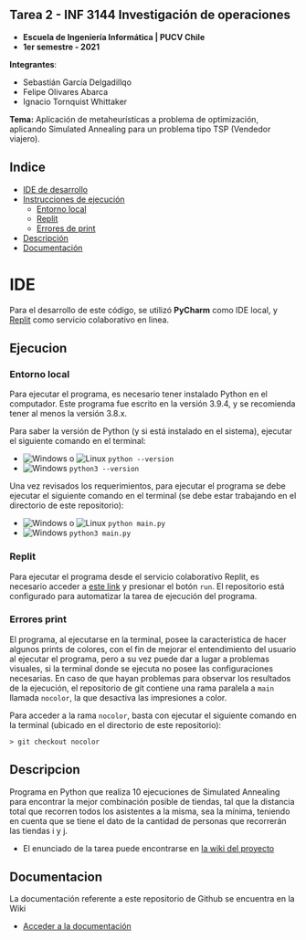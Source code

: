 [logowindows]: https://upload.wikimedia.org/wikipedia/commons/thumb/5/5f/Windows_logo_-_2012.svg/25px-Windows_logo_-_2012.svg.png 'Windows'
[logomacos]: https://upload.wikimedia.org/wikipedia/commons/thumb/1/1b/Apple_logo_grey.svg/25px-Apple_logo_grey.svg.png 'macOS'
[logolinux]: https://upload.wikimedia.org/wikipedia/commons/thumb/3/3c/TuxFlat.svg/25px-TuxFlat.svg.png 'Linux'

## Tarea 2 - INF 3144 Investigación de operaciones
* **Escuela de Ingeniería Informática | PUCV Chile**
* **1er semestre - 2021**

**Integrantes**:
* Sebastián García Delgadillqo
* Felipe Olivares Abarca
* Ignacio Tornquist Whittaker

**Tema:** Aplicación de metaheurísticas a problema de optimización, aplicando Simulated Annealing para un problema 
tipo TSP (Vendedor viajero).

## Indice

- [IDE de desarrollo](#ide)
- [Instrucciones de ejecución](#ejecucion)
  - [Entorno local](#entorno-local)
  - [Replit](#replit)
  - [Errores de print](#errores-print)
- [Descripción](#descripcion)
- [Documentación](#documetacion)

# IDE
Para el desarrollo de este código, se utilizó **PyCharm** como IDE local, y [Replit](https://replit.com/@SebaGarciaD/simanpython "Replit") como 
servicio colaborativo en linea.

## Ejecucion

### Entorno local

Para ejecutar el programa, es necesario tener instalado Python en el computador. Este programa fue escrito en la 
versión 3.9.4, y se recomienda tener al menos la versión 3.8.x.

Para saber la versión de Python (y si está instalado en el sistema), ejecutar el siguiente comando en el terminal:
* ![Windows][logowindows] o ![Linux][logolinux] `python --version`
* ![Windows][logomacos] `python3 --version`

Una vez revisados los requerimientos, para ejecutar el programa se debe ejecutar el siguiente comando en el terminal 
(se debe estar trabajando en el directorio de este repositorio):
* ![Windows][logowindows] o ![Linux][logolinux] `python main.py`
* ![Windows][logomacos] `python3 main.py`

### Replit

Para ejecutar el programa desde el servicio colaboratívo Replit, es necesario acceder a [este link](https://replit.com/@SebaGarciaD/simanpython "Repositorio Replit") y presionar el botón `run`. El repositorio está configurado para 
automatizar la tarea de ejecución del programa.

### Errores print

El programa, al ejecutarse en la terminal, posee la caracteristica de hacer algunos prints de colores, con el fin de 
mejorar el entendimiento del usuario al ejecutar el programa, pero a su vez puede dar a lugar a problemas visuales, 
si la terminal donde se ejecuta no posee las configuraciones necesarias. En caso de que hayan problemas para 
observar los resultados de la ejecución, el repositorio de git contiene una rama paralela a `main` llamada `nocolor`,
la que desactiva las impresiones a color.

Para acceder a la rama `nocolor`, basta con ejecutar el siguiente comando en la terminal (ubicado en el directorio 
de este repositorio):

```shell
> git checkout nocolor
```

## Descripcion
Programa en Python que realiza 10 ejecuciones de Simulated Annealing para encontrar la mejor combinación posible de
tiendas, tal que la distancia total que recorren todos los asistentes a la misma, sea la mínima, teniendo en cuenta
que se tiene el dato de la cantidad de personas que recorrerán las tiendas i y j.

* El enunciado de la tarea puede encontrarse en [la wiki del proyecto](https://github.com/sebaignacioo/sim_an_python/wiki/Descripcion "Descripción - Wiki")

## Documentacion
La documentación referente a este repositorio de Github se encuentra en la Wiki
* [Acceder a la documentación](https://github.com/sebaignacioo/sim_an_python/wiki "Wiki del proyecto")
